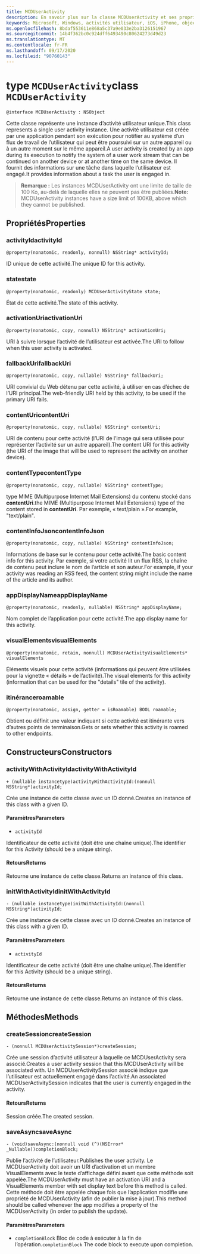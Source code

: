 ```yaml
---
title: MCDUserActivity
description: En savoir plus sur la classe MCDUserActivity et ses propriétés. Cette classe représente une instance d’activité utilisateur unique.
keywords: Microsoft, Windows, activités utilisateur, iOS, iPhone, objectiveC, appareils connectés, projet Rome
ms.openlocfilehash: 8bdaf553611e868a5c37a9e033e2ba3126151967
ms.sourcegitcommit: 14b4f362bc0c924dff6493490c80624273d49d23
ms.translationtype: MT
ms.contentlocale: fr-FR
ms.lasthandoff: 09/17/2020
ms.locfileid: "90760143"
---
```

# <a name="class-mcduseractivity"></a><span data-ttu-id="3899e-105">type `MCDUserActivity`</span><span class="sxs-lookup"><span data-stu-id="3899e-105">class `MCDUserActivity`</span></span>

```
@interface MCDUserActivity : NSObject
```

<span data-ttu-id="3899e-106">Cette classe représente une instance d’activité utilisateur unique.</span><span class="sxs-lookup"><span data-stu-id="3899e-106">This class represents a single user activity instance.</span></span> <span data-ttu-id="3899e-107">Une activité utilisateur est créée par une application pendant son exécution pour notifier au système d’un flux de travail de l’utilisateur qui peut être poursuivi sur un autre appareil ou à un autre moment sur le même appareil.</span><span class="sxs-lookup"><span data-stu-id="3899e-107">A user activity is created by an app during its execution to notify the system of a user work stream that can be continued on another device or at another time on the same device.</span></span> <span data-ttu-id="3899e-108">Il fournit des informations sur une tâche dans laquelle l’utilisateur est engagé.</span><span class="sxs-lookup"><span data-stu-id="3899e-108">It provides information about a task the user is engaged in.</span></span>

><span data-ttu-id="3899e-109">**Remarque :** Les instances MCDUserActivity ont une limite de taille de 100 Ko, au-delà de laquelle elles ne peuvent pas être publiées.</span><span class="sxs-lookup"><span data-stu-id="3899e-109">**Note:** MCDUserActivity instances have a size limit of 100KB, above which they cannot be published.</span></span>

## <a name="properties"></a><span data-ttu-id="3899e-110">Propriétés</span><span class="sxs-lookup"><span data-stu-id="3899e-110">Properties</span></span>

### <a name="activityid"></a><span data-ttu-id="3899e-111">activityId</span><span class="sxs-lookup"><span data-stu-id="3899e-111">activityId</span></span>
`@property(nonatomic, readonly, nonnull) NSString* activityId;`

<span data-ttu-id="3899e-112">ID unique de cette activité.</span><span class="sxs-lookup"><span data-stu-id="3899e-112">The unique ID for this activity.</span></span>

### <a name="state"></a><span data-ttu-id="3899e-113">state</span><span class="sxs-lookup"><span data-stu-id="3899e-113">state</span></span>
`@property(nonatomic, readonly) MCDUserActivityState state;`

<span data-ttu-id="3899e-114">État de cette activité.</span><span class="sxs-lookup"><span data-stu-id="3899e-114">The state of this activity.</span></span>

### <a name="activationuri"></a><span data-ttu-id="3899e-115">activationUri</span><span class="sxs-lookup"><span data-stu-id="3899e-115">activationUri</span></span>
`@property(nonatomic, copy, nonnull) NSString* activationUri;`

<span data-ttu-id="3899e-116">URI à suivre lorsque l’activité de l’utilisateur est activée.</span><span class="sxs-lookup"><span data-stu-id="3899e-116">The URI to follow when this user activity is activated.</span></span>

### <a name="fallbackuri"></a><span data-ttu-id="3899e-117">fallbackUri</span><span class="sxs-lookup"><span data-stu-id="3899e-117">fallbackUri</span></span>
`@property(nonatomic, copy, nullable) NSString* fallbackUri;`

<span data-ttu-id="3899e-118">URI convivial du Web détenu par cette activité, à utiliser en cas d’échec de l’URI principal.</span><span class="sxs-lookup"><span data-stu-id="3899e-118">The web-friendly URI held by this activity, to be used if the primary URI fails.</span></span>

### <a name="contenturi"></a><span data-ttu-id="3899e-119">contentUri</span><span class="sxs-lookup"><span data-stu-id="3899e-119">contentUri</span></span>
`@property(nonatomic, copy, nullable) NSString* contentUri;`

<span data-ttu-id="3899e-120">URI de contenu pour cette activité (l’URI de l’image qui sera utilisée pour représenter l’activité sur un autre appareil).</span><span class="sxs-lookup"><span data-stu-id="3899e-120">The content URI for this activity (the URI of the image that will be used to represent the activity on another device).</span></span>

### <a name="contenttype"></a><span data-ttu-id="3899e-121">contentType</span><span class="sxs-lookup"><span data-stu-id="3899e-121">contentType</span></span>
`@property(nonatomic, copy, nullable) NSString* contentType;`

<span data-ttu-id="3899e-122">type MIME (Multipurpose Internet Mail Extensions) du contenu stocké dans **contentUri**.</span><span class="sxs-lookup"><span data-stu-id="3899e-122">the MIME (Multipurpose Internet Mail Extensions) type of the content stored in **contentUri**.</span></span> <span data-ttu-id="3899e-123">Par exemple, « text/plain ».</span><span class="sxs-lookup"><span data-stu-id="3899e-123">For example, "text/plain".</span></span>

### <a name="contentinfojson"></a><span data-ttu-id="3899e-124">contentInfoJson</span><span class="sxs-lookup"><span data-stu-id="3899e-124">contentInfoJson</span></span>
`@property(nonatomic, copy, nullable) NSString* contentInfoJson;`

<span data-ttu-id="3899e-125">Informations de base sur le contenu pour cette activité.</span><span class="sxs-lookup"><span data-stu-id="3899e-125">The basic content info for this activity.</span></span> <span data-ttu-id="3899e-126">Par exemple, si votre activité lit un flux RSS, la chaîne de contenu peut inclure le nom de l’article et son auteur.</span><span class="sxs-lookup"><span data-stu-id="3899e-126">For example, if your activity was reading an RSS feed, the content string might include the name of the article and its author.</span></span>

### <a name="appdisplayname"></a><span data-ttu-id="3899e-127">appDisplayName</span><span class="sxs-lookup"><span data-stu-id="3899e-127">appDisplayName</span></span>
`@property(nonatomic, readonly, nullable) NSString* appDisplayName;`

<span data-ttu-id="3899e-128">Nom complet de l’application pour cette activité.</span><span class="sxs-lookup"><span data-stu-id="3899e-128">The app display name for this activity.</span></span>

### <a name="visualelements"></a><span data-ttu-id="3899e-129">visualElements</span><span class="sxs-lookup"><span data-stu-id="3899e-129">visualElements</span></span>
`@property(nonatomic, retain, nonnull) MCDUserActivityVisualElements* visualElements`

<span data-ttu-id="3899e-130">Éléments visuels pour cette activité (informations qui peuvent être utilisées pour la vignette « détails » de l’activité).</span><span class="sxs-lookup"><span data-stu-id="3899e-130">The visual elements for this activity (information that can be used for the "details" tile of the activity).</span></span>

### <a name="roamable"></a><span data-ttu-id="3899e-131">itinérance</span><span class="sxs-lookup"><span data-stu-id="3899e-131">roamable</span></span>
`@property(nonatomic, assign, getter = isRoamable) BOOL roamable;`

<span data-ttu-id="3899e-132">Obtient ou définit une valeur indiquant si cette activité est itinérante vers d’autres points de terminaison.</span><span class="sxs-lookup"><span data-stu-id="3899e-132">Gets or sets whether this activity is roamed to other endpoints.</span></span>

## <a name="constructors"></a><span data-ttu-id="3899e-133">Constructeurs</span><span class="sxs-lookup"><span data-stu-id="3899e-133">Constructors</span></span>

### <a name="activitywithactivityid"></a><span data-ttu-id="3899e-134">activityWithActivityId</span><span class="sxs-lookup"><span data-stu-id="3899e-134">activityWithActivityId</span></span>
`+ (nullable instancetype)activityWithActivityId:(nonnull NSString*)activityId;`

<span data-ttu-id="3899e-135">Crée une instance de cette classe avec un ID donné.</span><span class="sxs-lookup"><span data-stu-id="3899e-135">Creates an instance of this class with a given ID.</span></span>

#### <a name="parameters"></a><span data-ttu-id="3899e-136">Paramètres</span><span class="sxs-lookup"><span data-stu-id="3899e-136">Parameters</span></span>
* `activityId` 

<span data-ttu-id="3899e-137">Identificateur de cette activité (doit être une chaîne unique).</span><span class="sxs-lookup"><span data-stu-id="3899e-137">The identifier for this Activity (should be a unique string).</span></span>

#### <a name="returns"></a><span data-ttu-id="3899e-138">Retours</span><span class="sxs-lookup"><span data-stu-id="3899e-138">Returns</span></span>
<span data-ttu-id="3899e-139">Retourne une instance de cette classe.</span><span class="sxs-lookup"><span data-stu-id="3899e-139">Returns an instance of this class.</span></span>

### <a name="initwithactivityid"></a><span data-ttu-id="3899e-140">initWithActivityId</span><span class="sxs-lookup"><span data-stu-id="3899e-140">initWithActivityId</span></span>
`- (nullable instancetype)initWithActivityId:(nonnull NSString*)activityId;`

<span data-ttu-id="3899e-141">Crée une instance de cette classe avec un ID donné.</span><span class="sxs-lookup"><span data-stu-id="3899e-141">Creates an instance of this class with a given ID.</span></span>

#### <a name="parameters"></a><span data-ttu-id="3899e-142">Paramètres</span><span class="sxs-lookup"><span data-stu-id="3899e-142">Parameters</span></span>
* `activityId`

<span data-ttu-id="3899e-143">Identificateur de cette activité (doit être une chaîne unique).</span><span class="sxs-lookup"><span data-stu-id="3899e-143">The identifier for this Activity (should be a unique string).</span></span>

#### <a name="returns"></a><span data-ttu-id="3899e-144">Retours</span><span class="sxs-lookup"><span data-stu-id="3899e-144">Returns</span></span>
<span data-ttu-id="3899e-145">Retourne une instance de cette classe.</span><span class="sxs-lookup"><span data-stu-id="3899e-145">Returns an instance of this class.</span></span>

## <a name="methods"></a><span data-ttu-id="3899e-146">Méthodes</span><span class="sxs-lookup"><span data-stu-id="3899e-146">Methods</span></span>

### <a name="createsession"></a><span data-ttu-id="3899e-147">createSession</span><span class="sxs-lookup"><span data-stu-id="3899e-147">createSession</span></span>
`- (nonnull MCDUserActivitySession*)createSession;`

<span data-ttu-id="3899e-148">Crée une session d’activité utilisateur à laquelle ce MCDUserActivity sera associé.</span><span class="sxs-lookup"><span data-stu-id="3899e-148">Creates a user activity session that this MCDUserActivity will be associated with.</span></span> <span data-ttu-id="3899e-149">Un MCDUserActivitySession associé indique que l’utilisateur est actuellement engagé dans l’activité.</span><span class="sxs-lookup"><span data-stu-id="3899e-149">An associated MCDUserActivitySession indicates that the user is currently engaged in the activity.</span></span>

#### <a name="returns"></a><span data-ttu-id="3899e-150">Retours</span><span class="sxs-lookup"><span data-stu-id="3899e-150">Returns</span></span>
<span data-ttu-id="3899e-151">Session créée.</span><span class="sxs-lookup"><span data-stu-id="3899e-151">The created session.</span></span>

### <a name="saveasync"></a><span data-ttu-id="3899e-152">saveAsync</span><span class="sxs-lookup"><span data-stu-id="3899e-152">saveAsync</span></span>
`- (void)saveAsync:(nonnull void (^)(NSError* _Nullable))completionBlock;`

<span data-ttu-id="3899e-153">Publie l’activité de l’utilisateur.</span><span class="sxs-lookup"><span data-stu-id="3899e-153">Publishes the user activity.</span></span> <span data-ttu-id="3899e-154">Le MCDUserActivity doit avoir un URI d’activation et un membre VisualElements avec le texte d’affichage défini avant que cette méthode soit appelée.</span><span class="sxs-lookup"><span data-stu-id="3899e-154">The MCDUserActivity must have an activation URI and a VisualElements member with set display text before this method is called.</span></span> <span data-ttu-id="3899e-155">Cette méthode doit être appelée chaque fois que l’application modifie une propriété de MCDUserActivity (afin de publier la mise à jour).</span><span class="sxs-lookup"><span data-stu-id="3899e-155">This method should be called whenever the app modifies a property of the MCDUserActivity (in order to publish the update).</span></span>

#### <a name="parameters"></a><span data-ttu-id="3899e-156">Paramètres</span><span class="sxs-lookup"><span data-stu-id="3899e-156">Parameters</span></span>
* <span data-ttu-id="3899e-157">`completionBlock` Bloc de code à exécuter à la fin de l’opération.</span><span class="sxs-lookup"><span data-stu-id="3899e-157">`completionBlock` The code block to execute upon completion.</span></span>